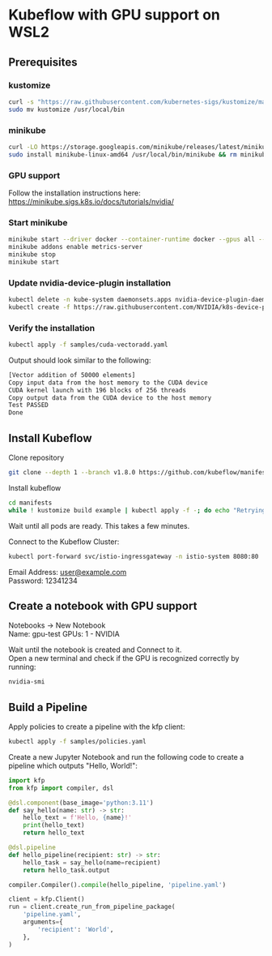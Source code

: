 # Kubeflow with GPU support on WSL2

## Prerequisites

### kustomize
```bash
curl -s "https://raw.githubusercontent.com/kubernetes-sigs/kustomize/master/hack/install_kustomize.sh"  | bash
sudo mv kustomize /usr/local/bin
```

### minikube
```bash
curl -LO https://storage.googleapis.com/minikube/releases/latest/minikube-linux-amd64
sudo install minikube-linux-amd64 /usr/local/bin/minikube && rm minikube-linux-amd64
```

### GPU support
Follow the installation instructions here: https://minikube.sigs.k8s.io/docs/tutorials/nvidia/

### Start minikube
```bash
minikube start --driver docker --container-runtime docker --gpus all --memory 8192 --cpus 4 --disk-size 40g
minikube addons enable metrics-server
minikube stop
minikube start
```

### Update nvidia-device-plugin installation
```bash
kubectl delete -n kube-system daemonsets.apps nvidia-device-plugin-daemonset
kubectl create -f https://raw.githubusercontent.com/NVIDIA/k8s-device-plugin/v0.15.0-rc.2/nvidia-device-plugin.yml
```

### Verify the installation
```bash
kubectl apply -f samples/cuda-vectoradd.yaml
```

Output should look similar to the following:
```bash
[Vector addition of 50000 elements]
Copy input data from the host memory to the CUDA device
CUDA kernel launch with 196 blocks of 256 threads
Copy output data from the CUDA device to the host memory
Test PASSED
Done
```

## Install Kubeflow

Clone repository
```bash
git clone --depth 1 --branch v1.8.0 https://github.com/kubeflow/manifests.git
```

Install kubeflow
```bash
cd manifests
while ! kustomize build example | kubectl apply -f -; do echo "Retrying to apply resources"; sleep 10; done
```

Wait until all pods are ready. This takes a few minutes.

Connect to the Kubeflow Cluster:
```bash
kubectl port-forward svc/istio-ingressgateway -n istio-system 8080:80
```

Email Address: user@example.com  
Password: 12341234

## Create a notebook with GPU support

Notebooks -> New Notebook  
Name: gpu-test
GPUs: 1 - NVIDIA

Wait until the notebook is created and Connect to it.  
Open a new terminal and check if the GPU is recognized correctly by running:
```bash
nvidia-smi
```

## Build a Pipeline

Apply policies to create a pipeline with the kfp client:
```bash
kubectl apply -f samples/policies.yaml 
```

Create a new Jupyter Notebook and run the following code to create a pipeline which outputs "Hello, World!":
```python
import kfp
from kfp import compiler, dsl

@dsl.component(base_image='python:3.11')
def say_hello(name: str) -> str:
    hello_text = f'Hello, {name}!'
    print(hello_text)
    return hello_text

@dsl.pipeline
def hello_pipeline(recipient: str) -> str:
    hello_task = say_hello(name=recipient)
    return hello_task.output

compiler.Compiler().compile(hello_pipeline, 'pipeline.yaml')

client = kfp.Client()
run = client.create_run_from_pipeline_package(
    'pipeline.yaml',
    arguments={
        'recipient': 'World',
    },
)
```

